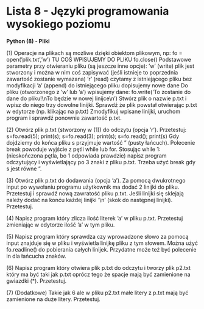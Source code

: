# Lista 8 - Języki programowania wysokiego poziomu

**Python (8) - Pliki**

(1) Operacje na plikach są możliwe dzięki obiektom plikowym, np:
fo = open(’plik.txt’,’w’)
TU COŚ WPISUJEMY DO PLIKU
fo.close()
Podstawowe parametry przy otwieraniu pliku (są jeszcze inne opcje):
’w’ (write) plik jest stworzony i można w nim coś zapisywać (jeśli istnieje to
poprzednia zawartość zostanie wymazana)
’r’ (read) czytamy z istniejącego pliku bez modyfikacji
’a’ (append) do istniejącego pliku dopisujemy nowe dane
Do pliku (otworzonego z ’w’ lub ’a’) wpisujemy dane:
fo.write(’To zostanie do dane do pliku!\nTo będzie w nowej linijce\n’)
Stwórz plik o nazwie p.txt i wpisz do niego trzy dowolne linijki.
Sprawdź że plik powstał otwierając p.txt w edytorze (np. klikając na p.txt)
Zmodyfikuj wpisane linijki, uruchom program i sprawdź ponownie zawartość
p.txt.

(2) Otwórz plik p.txt (stworzony w (1)) do odczytu (opcja ’r’).
Przetestuj: s=fo.read(5); print(s); s=fo.read(3); print(s); s=fo.read(); print(s)
Gdy dojdziemy do końca pliku s przyjmuje wartość ” (pusty łańcuch).
Polecenie break powoduje wyjście z pętli while lub for. Stosując while 1:
(nieskończona pętla, bo 1 odpowiada prawdzie) napisz program odczytujący
i wyświetlający po 3 znaki z pliku p.txt. Trzeba użyć break gdy s jest równe
”.

(3) Otwórz plik p.txt do dodawania (opcja ’a’). Za pomocą dwukrotnego
input po wywołaniu programu użytkownik ma dodać 2 linijki do pliku. Przetestuj i sprawdź nową zawratość pliku p.txt. Jeśli linijki się sklejają należy
dodać na konću każdej linijki ’\n’ (skok do następnej linijki). Przetestuj.

(4) Napisz program który zlicza ilość literek ’a’ w pliku p.txt. Przetestuj
zmieniając w edytorze ilość ’a’ w tym pliku.

(5) Napisz program który sprawdza czy wprowadzone słowo za pomocą
input znajduje się w pliku i wyświetla linijkę pliku z tym słowem. Można użyć fo.readline() do pobierania całych linijek. Przydatne może też być
polecenie in dla łańcucha znaków.

(6) Napisz program który otwiera plik p.txt do odczytu i tworzy plik p2.txt
który ma być taki jak p.txt oprócz tego że spacje mają być zamienione na
gwiazdki (*). Przetestuj.

(7) (Dodatkowe) Takie jak 6 ale w pliku p2.txt małe litery z p.txt mają
być zamienione na duże litery. Przetestuj.
